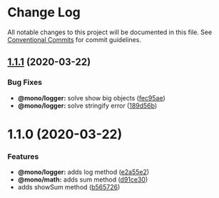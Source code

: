 # Change Log

All notable changes to this project will be documented in this file.
See [Conventional Commits](https://conventionalcommits.org) for commit guidelines.

## [1.1.1](https://github.com/madoos/monorepo-example-ci/compare/v1.1.0...v1.1.1) (2020-03-22)


### Bug Fixes

* **@mono/logger:** solve show big objects ([fec95ae](https://github.com/madoos/monorepo-example-ci/commit/fec95ae88419a2cd16410d4c36cb8ee53aef996c))
* **@mono/logger:** solve stringify error ([189d56b](https://github.com/madoos/monorepo-example-ci/commit/189d56b48ec5b6047eb3ea5b8caa9f13f7d5b4b7))





# 1.1.0 (2020-03-22)


### Features

* **@mono/logger:** adds log method ([e2a55e2](https://github.com/madoos/monorepo-example-ci/commit/e2a55e2026a278d04092e45e3b8d4cc201819919))
* **@mono/math:** adds sum method ([d91ce30](https://github.com/madoos/monorepo-example-ci/commit/d91ce30d57952d0a2b20d0228490efa3d10722c8))
* adds showSum method ([b565726](https://github.com/madoos/monorepo-example-ci/commit/b5657264a1fe841937f28afcb728abf0ee162c5a))
